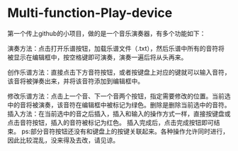 # Multi-function-Play-device

第一个传上github的小项目，做的是一个音乐演奏器，有多个功能如下：

演奏方法：点击打开乐谱按钮，加载乐谱文件（.txt），然后乐谱中所有的音符将被显示在编辑框中，按空格键即可演奏，演奏一遍后将从头再来。

创作乐谱方法：直接点击下方音符按钮，或者按键盘上对应的键就可以输入音符，该音将被弹奏出来，并将该音符添加到编辑框中。

修改乐谱方法：点击上一个音、下一个音两个按钮，指定需要修改的位置。当前选中的音将被演奏，该音符在编辑框中被标记为绿色。删除是删除当前选中的音符。
插入方法：在当前选中的音之后插入，插入和输入的操作方式一样，直接按键盘或点击音符按钮，插入的音符被标记为红色。
插入完成后，点击完成按钮即可结束。
ps:部分音符按钮还没有和键盘上的按键关联起来。各种操作允许同时进行，因此比较混乱，没来得及去改，请见谅。
